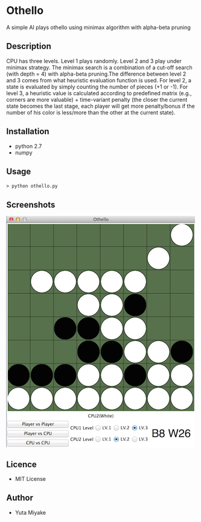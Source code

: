 # Othello
A simple AI plays othello using minimax algorithm with alpha-beta pruning

## Description
CPU has three levels. Level 1 plays randomly. Level 2 and 3 play under minimax strategy. The minimax search is a combination of a cut-off search (with depth = 4) with alpha-beta pruning.The difference between level 2 and 3 comes from what heuristic evaluation function is used. For level 2, a state is evaluated by simply counting the number of pieces (+1 or -1). For level 3, a heuristic value is calculated according to predefined matrix (e.g., corners are more valuable) + time-variant penalty (the closer the current state becomes the last stage, each player will get more penalty/bonus if the number of his color is less/more than the other at the current state).

## Installation
* python 2.7
* numpy

## Usage
```
> python othello.py
```
## Screenshots
![Alt main](./images/screenshot1.png?raw=true "main")

## Licence
* MIT License

## Author
* Yuta Miyake